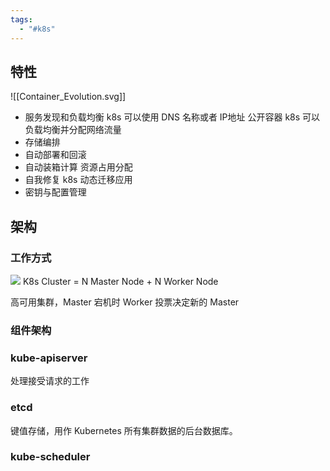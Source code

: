 ```yaml
---
tags:
  - "#k8s"
---
```


## 特性

![[Container_Evolution.svg]]

- 服务发现和负载均衡
	k8s 可以使用 DNS 名称或者 IP地址 公开容器
	k8s 可以负载均衡并分配网络流量
- 存储编排
- 自动部署和回滚
- 自动装箱计算
	资源占用分配
- 自我修复
	k8s 动态迁移应用
- 密钥与配置管理
## 架构

### 工作方式

![](components-of-kubernetes.svg)
K8s Cluster = N Master Node + N Worker Node

高可用集群，Master 宕机时 Worker 投票决定新的 Master

### 组件架构


### kube-apiserver
处理接受请求的工作
### etcd
键值存储，用作 Kubernetes 所有集群数据的后台数据库。

### kube-scheduler



